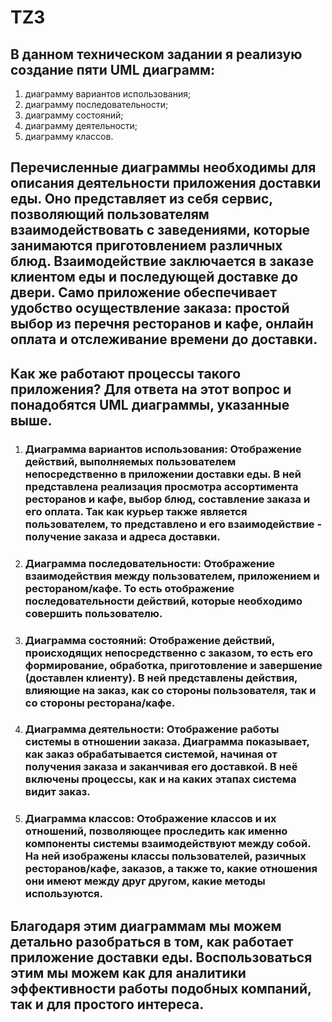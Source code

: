 # TZ3
## В данном техническом задании я реализую создание пяти UML диаграмм: 
1. диаграмму вариантов использования;
2. диаграмму последовательности;
3. диаграмму состояний;
4. диаграмму деятельности;
5. диаграмму классов.
## Перечисленные диаграммы необходимы для описания деятельности приложения доставки еды. Оно представляет из себя сервис, позволяющий пользователям взаимодействовать с заведениями, которые занимаются приготовлением различных блюд. Взаимодействие заключается в заказе клиентом еды и последующей доставке до двери. Само приложение обеспечивает удобство осуществление заказа: простой выбор из перечня ресторанов и кафе, онлайн оплата и отслеживание времени до доставки. 
  
## Как же работают процессы такого приложения? Для ответа на этот вопрос и понадобятся UML диаграммы, указанные выше.
1. ### Диаграмма вариантов использования: Отображение действий, выполняемых пользователем непосредственно в приложении доставки еды. В ней представлена реализация просмотра ассортимента ресторанов и кафе, выбор блюд, составление заказа и его оплата. Так как курьер также является пользователем, то представлено и его взаимодействие - получение заказа и адреса доставки.
2. ### Диаграмма последовательности: Отображение взаимодействия между пользователем, приложением и рестораном/кафе. То есть отображение последовательности действий, которые необходимо совершить пользователю.
3. ### Диаграмма состояний: Отображение действий, происходящих непосредственно с заказом, то есть его формирование, обработка, приготовление и завершение (доставлен клиенту). В ней представлены действия, влияющие на заказ, как со стороны пользователя, так и со стороны ресторана/кафе.
4. ### Диаграмма деятельности: Отображение работы системы в отношении заказа. Диаграмма показывает, как заказ обрабатывается системой, начиная от получения заказа и заканчивая его доставкой. В неё включены процессы, как и на каких этапах система видит заказ.
5. ### Диаграмма классов: Отображение классов и их отношений, позволяющее проследить как именно компоненты системы взаимодействуют между собой. На ней изображены классы пользователей, разичных ресторанов/кафе, заказов, а также то, какие отношения они имеют между друг другом, какие методы используются.
   
## Благодаря этим диаграммам мы можем детально разобраться в том, как работает приложение доставки еды. Воспользоваться этим мы можем как для аналитики эффективности работы подобных компаний, так и для простого интереса.

